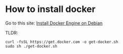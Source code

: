 # How to install docker
Go to this site: [Install Docker Engine on Debian](https://docs.docker.com/engine/install/debian/)

TLDR:
```
curl -fsSL https://get.docker.com -o get-docker.sh
sudo sh ./get-docker.sh
```
